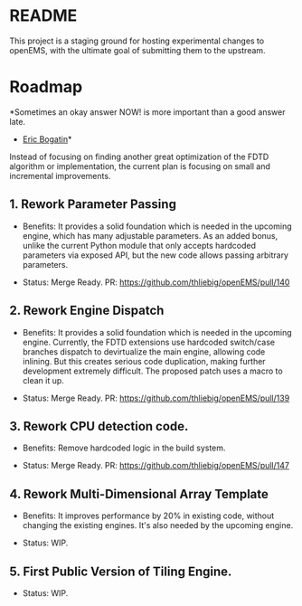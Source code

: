 # README

This project is a staging ground for hosting experimental changes
to openEMS, with the ultimate goal of submitting them to the upstream.

# Roadmap

*Sometimes an okay answer NOW! is more important than a good answer late.
- [Eric Bogatin](https://www.signalintegrityjournal.com/blogs/4-eric-bogatin-signal-integrity-journal-technical-editor/post/1539-bogatins-20-rules-for-engineers)*

Instead of focusing on finding another great optimization of the FDTD
algorithm or implementation, the current plan is focusing on small and
incremental improvements.

## 1. Rework Parameter Passing

* Benefits: It provides a solid foundation which is needed in the upcoming
engine, which has many adjustable parameters. As an added bonus, unlike
the current Python module that only accepts hardcoded parameters via
exposed API, but the new code allows passing arbitrary parameters.

* Status: Merge Ready. PR: https://github.com/thliebig/openEMS/pull/140

## 2. Rework Engine Dispatch

* Benefits: It provides a solid foundation which is needed in the upcoming
engine. Currently, the FDTD extensions use hardcoded switch/case branches
dispatch to devirtualize the main engine, allowing code inlining. But
this creates serious code duplication, making further development extremely
difficult. The proposed patch uses a macro to clean it up.

* Status: Merge Ready. PR: https://github.com/thliebig/openEMS/pull/139

## 3. Rework CPU detection code.

* Benefits: Remove hardcoded logic in the build system.

* Status: Merge Ready. PR: https://github.com/thliebig/openEMS/pull/147

## 4. Rework Multi-Dimensional Array Template

* Benefits: It improves performance by 20% in existing code, without
changing the existing engines. It's also needed by the upcoming engine.

* Status: WIP.

## 5. First Public Version of Tiling Engine.

* Status: WIP.
